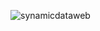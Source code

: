 
![synamicdataweb](https://user-images.githubusercontent.com/16296900/149360898-f6aa0b84-c406-4497-b804-91943707f48f.JPG)
